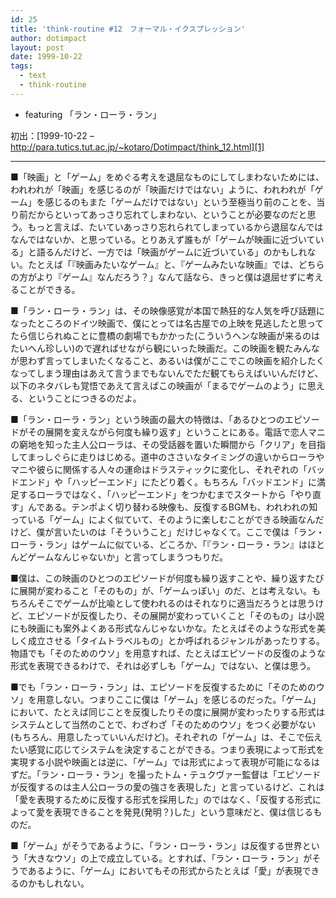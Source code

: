 ```yaml
---
id: 25
title: 'think-routine #12　フォーマル・イクスプレッション'
author: dotimpact
layout: post
date: 1999-10-22
tags:
  - text
  - think-routine
---
```

  * featuring 「ラン・ローラ・ラン」

初出：[1999-10-22 &#8211; http://para.tutics.tut.ac.jp/~kotaro/Dotimpact/think_12.html][1]

<!--more-->

* * *

■「映画」と「ゲーム」をめぐる考えを退屈なものにしてしまわないためには、われわれが「映画」を感じるのが「映画だけではない」ように、われわれが「ゲーム」を感じるのもまた「ゲームだけではない」という至極当り前のことを、当り前だからといってあっさり忘れてしまわない、ということが必要なのだと思う。もっと言えば、たいていあっさり忘れられてしまっているから退屈なんではなんではないか、と思っている。とりあえず誰もが「ゲームが映画に近づいている」と語るんだけど、一方では「映画がゲームに近づいている」のかもしれない。たとえば「『映画みたいなゲーム』と、『ゲームみたいな映画』では、どちらの方がより『ゲーム』なんだろう？」なんて話なら、きっと僕は退屈せずに考えることができる。

■「ラン・ローラ・ラン」は、その映像感覚が本国で熱狂的な人気を呼び話題になったところのドイツ映画で、僕にとっては名古屋での上映を見逃したと思ってたら信じられぬことに豊橋の劇場でもかかった(こういうヘンな映画が来るのはたいへん珍しい)ので遅ればせながら観にいった映画だ。この映画を観たみんなが思わず言ってしまいたくなること、あるいは僕がここでこの映画を紹介したくなってしまう理由はあえて言うまでもないんでただ観てもらえばいいんだけど、以下のネタバレも覚悟であえて言えばこの映画が「まるでゲームのよう」に思える、ということにつきるのだよ。

■「ラン・ローラ・ラン」という映画の最大の特徴は、「あるひとつのエピソードがその展開を変えながら何度も繰り返す」ということにある。電話で恋人マニの窮地を知った主人公ローラは、その受話器を置いた瞬間から「クリア」を目指してまっしぐらに走りはじめる。道中のささいなタイミングの違いからローラやマニや彼らに関係する人々の運命はドラスティックに変化し、それぞれの「バッドエンド」や「ハッピーエンド」にたどり着く。もちろん「バッドエンド」に満足するローラではなく、「ハッピーエンド」をつかむまでスタートから「やり直す」んである。テンポよく切り替わる映像も、反復するBGMも、われわれの知っている「ゲーム」によく似ていて、そのように楽しむことができる映画なんだけど、僕が言いたいのは「そういうこと」だけじゃなくて。ここで僕は「ラン・ローラ・ラン」はゲームに似ている、どころか、「『ラン・ローラ・ラン』はほとんどゲームなんじゃないか」と言ってしまうつもりだ。

■僕は、この映画のひとつのエピソードが何度も繰り返すことや、繰り返すたびに展開が変わること「そのもの」が、「ゲームっぽい」のだ、とは考えない。もちろんそこでゲームが比喩として使われるのはそれなりに適当だろうとは思うけど、エピソードが反復したり、その展開が変わっていくこと「そのもの」は小説にも映画にも案外よくある形式なんじゃないかな。たとえばそのような形式を美しく成立させる「タイムトラベルもの」とか呼ばれるジャンルがあったりする。物語でも「そのためのウソ」を用意すれば、たとえばエピソードの反復のような形式を表現できるわけで、それは必ずしも「ゲーム」ではない、と僕は思う。

■でも「ラン・ローラ・ラン」は、エピソードを反復するために「そのためのウソ」を用意しない。つまりここに僕は「ゲーム」を感じるのだった。「ゲーム」において、たとえば同じことを反復したりその度に展開が変わったりする形式はシステムとして当然のことで、わざわざ「そのためのウソ」をつく必要がない(もちろん、用意したっていいんだけど)。それぞれの「ゲーム」は、そこで伝えたい感覚に応じてシステムを決定することができる。つまり表現によって形式を実現する小説や映画とは逆に、「ゲーム」では形式によって表現が可能になるはずだ。「ラン・ローラ・ラン」を撮ったトム・テュクヴァー監督は「エピソードが反復するのは主人公ローラの愛の強さを表現した」と言っているけど、これは「愛を表現するために反復する形式を採用した」のではなく、「反復する形式によって愛を表現できることを発見(発明？)した」という意味だと、僕は信じるものだ。

■「ゲーム」がそうであるように、「ラン・ローラ・ラン」は反復する世界という「大きなウソ」の上で成立している。とすれば、「ラン・ローラ・ラン」がそうであるように、「ゲーム」においてもその形式からたとえば「愛」が表現できるのかもしれない。

 [1]: http://web.archive.org/web/*/http://para.tutics.tut.ac.jp/~kotaro/Dotimpact/think_12.html
